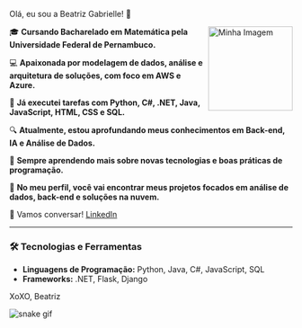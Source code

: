 <p>Olá, eu sou a Beatriz Gabrielle! 👋</p>
<img src="https://github.com/BeatrizBGSoares/BeatrizSoares/blob/main/gifmaker_me.gif?raw=true" alt="Minha Imagem" width="150" style="float: right; margin-left: 10px;">

🎓 **Cursando Bacharelado em Matemática pela Universidade Federal de Pernambuco.**

💻 **Apaixonada por modelagem de dados, análise e arquitetura de soluções, com foco em AWS e Azure.**

🔧 **Já executei tarefas com Python, C#, .NET, Java, JavaScript, HTML, CSS e SQL.**

🔍 **Atualmente, estou aprofundando meus conhecimentos em Back-end, IA e Análise de Dados.**

🌱 **Sempre aprendendo mais sobre novas tecnologias e boas práticas de programação.**

📂 **No meu perfil, você vai encontrar meus projetos focados em análise de dados, back-end e soluções na nuvem.**

💬 Vamos conversar! [LinkedIn](https://www.linkedin.com/in/beatriz-gabrielle-/)

---

### 🛠️ Tecnologias e Ferramentas

- **Linguagens de Programação:** Python, Java, C#, JavaScript, SQL
- **Frameworks:** .NET, Flask, Django

<p>XoXO, Beatriz</p>

![snake gif](https://github.com/BeatrizBGSoares/BeatrizBGSoares/blob/output/github-contribution-snake.svg)

